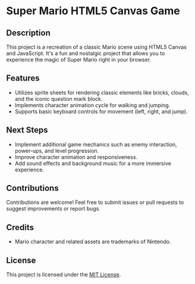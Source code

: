 # Super Mario HTML5 Canvas Game

<!-- ![Super Mario](mario_image.jpg) -->

## Description
This project is a recreation of a classic Mario scene using HTML5 Canvas and JavaScript. It's a fun and nostalgic project that allows you to experience the magic of Super Mario right in your browser.

## Features
- Utilizes sprite sheets for rendering classic elements like bricks, clouds, and the iconic question mark block.
- Implements character animation cycle for walking and jumping.
- Supports basic keyboard controls for movement (left, right, and jump).

<!-- ## How to Play
1. Clone the repository to your local machine.
2. Open the `index.html` file in your web browser.
3. Use the arrow keys to move the character left and right.
4. Press the up arrow key to make the character jump. -->

## Next Steps
- Implement additional game mechanics such as enemy interaction, power-ups, and level progression.
- Improve character animation and responsiveness.
- Add sound effects and background music for a more immersive experience.

## Contributions
Contributions are welcome! Feel free to submit issues or pull requests to suggest improvements or report bugs.

## Credits
<!-- - Sprite sheets sourced from [sprites-resource.com](https://www.spriters-resource.com/). -->
- Mario character and related assets are trademarks of Nintendo.

## License
This project is licensed under the [MIT License](LICENSE).
